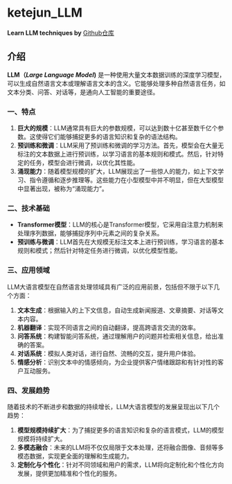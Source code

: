 # ketejun_LLM
**Learn LLM techniques by** [Github仓库](https://github.com/InternLM/Tutorial)

## 介绍

**LLM（*Large Language Model*)** 是一种使用大量文本数据训练的深度学习模型，可以生成自然语言文本或理解语言文本的含义。它能够处理多种自然语言任务，如文本分类、问答、对话等，是通向人工智能的重要途径。

### 一、特点

1. **巨大的规模**：LLM通常具有巨大的参数规模，可以达到数十亿甚至数千亿个参数。这使得它们能够捕捉更多的语言知识和复杂的语法结构。
2. **预训练和微调**：LLM采用了预训练和微调的学习方法。首先，模型会在大量无标注的文本数据上进行预训练，以学习语言的基本规则和模式。然后，针对特定的任务，模型会进行微调，以优化其性能。
3. **涌现能力**：随着模型规模的扩大，LLM展现出了一些惊人的能力，如上下文学习、指令遵循和逐步推理等。这些能力在小型模型中并不明显，但在大型模型中显著出现，被称为“涌现能力”。

### 二、技术基础

- **Transformer模型**：LLM的核心是Transformer模型，它采用自注意力机制来处理序列数据，能够捕捉序列中元素之间的复杂关系。
- **预训练与微调**：LLM首先在大规模无标注文本上进行预训练，学习语言的基本规则和模式；然后针对特定任务进行微调，以优化模型性能。

### 三、应用领域

LLM大语言模型在自然语言处理领域具有广泛的应用前景，包括但不限于以下几个方面：

1. **文本生成**：根据输入的上下文信息，自动生成新闻报道、文章摘要、对话等文本内容。
2. **机器翻译**：实现不同语言之间的自动翻译，提高跨语言交流的效率。
3. **问答系统**：构建智能问答系统，通过理解用户的问题并检索相关信息，给出准确的答案。
4. **对话系统**：模拟人类对话，进行自然、流畅的交互，提升用户体验。
5. **情感分析**：识别文本中的情感倾向，为企业提供客户情绪跟踪和有针对性的客户互动服务。

### 四、发展趋势

随着技术的不断进步和数据的持续增长，LLM大语言模型的发展呈现出以下几个趋势：

1. **模型规模持续扩大**：为了捕捉更多的语言知识和复杂的语言模式，LLM的模型规模将持续扩大。
2. **多模态融合**：未来的LLM将不仅仅局限于文本处理，还将融合图像、音频等多模态数据，实现更全面的理解和生成能力。
3. **定制化与个性化**：针对不同领域和用户的需求，LLM将向定制化和个性化方向发展，提供更加精准和个性化的服务。

